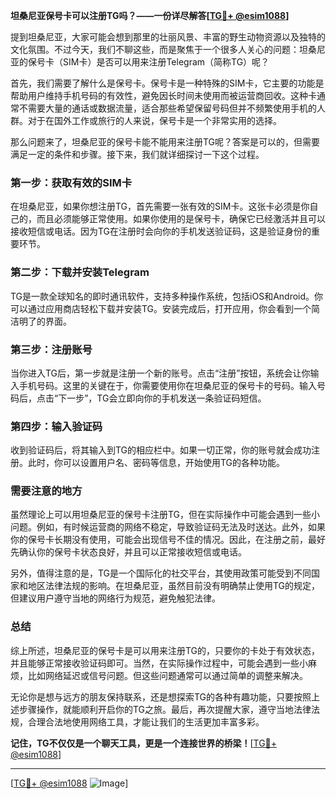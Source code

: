 **坦桑尼亚保号卡可以注册TG吗？——一份详尽解答[[TG💪+ @esim1088](https://t.me/s/esim1088)]**

提到坦桑尼亚，大家可能会想到那里的壮丽风景、丰富的野生动物资源以及独特的文化氛围。不过今天，我们不聊这些，而是聚焦于一个很多人关心的问题：坦桑尼亚的保号卡（SIM卡）是否可以用来注册Telegram（简称TG）呢？

首先，我们需要了解什么是保号卡。保号卡是一种特殊的SIM卡，它主要的功能是帮助用户维持手机号码的有效性，避免因长时间未使用而被运营商回收。这种卡通常不需要大量的通话或数据流量，适合那些希望保留号码但并不频繁使用手机的人群。对于在国外工作或旅行的人来说，保号卡是一个非常实用的选择。

那么问题来了，坦桑尼亚的保号卡能不能用来注册TG呢？答案是可以的，但需要满足一定的条件和步骤。接下来，我们就详细探讨一下这个过程。

### 第一步：获取有效的SIM卡

在坦桑尼亚，如果你想注册TG，首先需要一张有效的SIM卡。这张卡必须是你自己的，而且必须能够正常使用。如果你使用的是保号卡，确保它已经激活并且可以接收短信或电话。因为TG在注册时会向你的手机发送验证码，这是验证身份的重要环节。

### 第二步：下载并安装Telegram

TG是一款全球知名的即时通讯软件，支持多种操作系统，包括iOS和Android。你可以通过应用商店轻松下载并安装TG。安装完成后，打开应用，你会看到一个简洁明了的界面。

### 第三步：注册账号

当你进入TG后，第一步就是注册一个新的账号。点击“注册”按钮，系统会让你输入手机号码。这里的关键在于，你需要使用你在坦桑尼亚的保号卡的号码。输入号码后，点击“下一步”，TG会立即向你的手机发送一条验证码短信。

### 第四步：输入验证码

收到验证码后，将其输入到TG的相应栏中。如果一切正常，你的账号就会成功注册。此时，你可以设置用户名、密码等信息，开始使用TG的各种功能。

### 需要注意的地方

虽然理论上可以用坦桑尼亚的保号卡注册TG，但在实际操作中可能会遇到一些小问题。例如，有时候运营商的网络不稳定，导致验证码无法及时送达。此外，如果你的保号卡长期没有使用，可能会出现信号不佳的情况。因此，在注册之前，最好先确认你的保号卡状态良好，并且可以正常接收短信或电话。

另外，值得注意的是，TG是一个国际化的社交平台，其使用政策可能受到不同国家和地区法律法规的影响。在坦桑尼亚，虽然目前没有明确禁止使用TG的规定，但建议用户遵守当地的网络行为规范，避免触犯法律。

### 总结

综上所述，坦桑尼亚的保号卡是可以用来注册TG的，只要你的卡处于有效状态，并且能够正常接收验证码即可。当然，在实际操作过程中，可能会遇到一些小麻烦，比如网络延迟或信号问题。但这些问题通常可以通过简单的调整来解决。

无论你是想与远方的朋友保持联系，还是想探索TG的各种有趣功能，只要按照上述步骤操作，就能顺利开启你的TG之旅。最后，再次提醒大家，遵守当地法律法规，合理合法地使用网络工具，才能让我们的生活更加丰富多彩。

**记住，TG不仅仅是一个聊天工具，更是一个连接世界的桥梁！**[[TG💪+ @esim1088](https://t.me/s/esim1088)]

---

[[TG💪+ @esim1088](https://t.me/s/esim1088) ![Image](https://i.postimg.cc/4NQfJmqS/Snipaste-2025-05-13-00-14-12.png)]